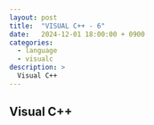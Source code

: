 ```yaml
---
layout: post
title:  "VISUAL C++ - 6"
date:   2024-12-01 18:00:00 + 0900
categories:
  - language
  - visualc
description: >
  Visual C++
---
```

## Visual C++

#### 